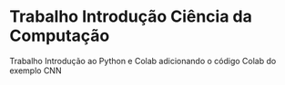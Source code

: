 # Trabalho Introdução Ciência da Computação
Trabalho Introdução ao Python e Colab adicionando o código Colab do exemplo CNN
